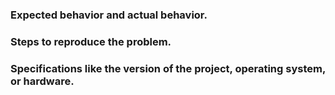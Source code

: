 ### Expected behavior and actual behavior.

### Steps to reproduce the problem.

### Specifications like the version of the project, operating system, or hardware.